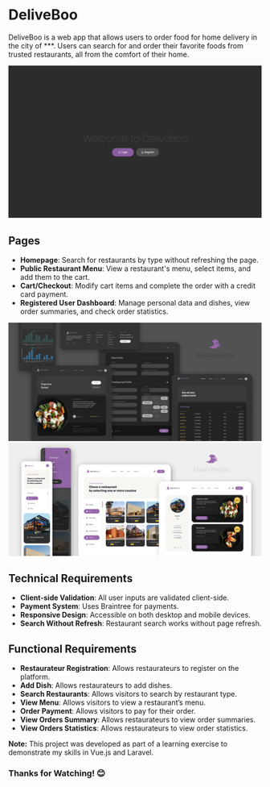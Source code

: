 # DeliveBoo
DeliveBoo is a web app that allows users to order food for home delivery in the city of ***. Users can search for and order their favorite foods from trusted restaurants, all from the comfort of their home.

![Alt Text](./frontend/public/design/boo-4.gif)

## Pages
- **Homepage**: Search for restaurants by type without refreshing the page.
- **Public Restaurant Menu**: View a restaurant's menu, select items, and add them to the cart.
- **Cart/Checkout**: Modify cart items and complete the order with a credit card payment.
- **Registered User Dashboard**: Manage personal data and dishes, view order summaries, and check order statistics.

![Alt Text](./frontend/public/design/screen-2.png)
![Alt Text](./frontend/public/design/screen-1.png)

## Technical Requirements

- **Client-side Validation**: All user inputs are validated client-side.
- **Payment System**: Uses Braintree for payments.
- **Responsive Design**: Accessible on both desktop and mobile devices.
- **Search Without Refresh**: Restaurant search works without page refresh.

## Functional Requirements

- **Restaurateur Registration**: Allows restaurateurs to register on the platform.
- **Add Dish**: Allows restaurateurs to add dishes.
- **Search Restaurants**: Allows visitors to search by restaurant type.
- **View Menu**: Allows visitors to view a restaurant’s menu.
- **Order Payment**: Allows visitors to pay for their order.
- **View Orders Summary**: Allows restaurateurs to view order summaries.
- **View Orders Statistics**: Allows restaurateurs to view order statistics.

**Note:** This project was developed as part of a learning exercise to demonstrate my skills in Vue.js and Laravel.



### Thanks for Watching! 😊